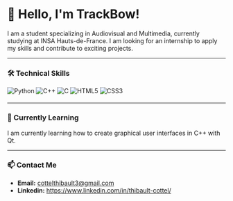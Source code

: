 # 👋 Hello, I'm TrackBow!

I am a student specializing in Audiovisual and Multimedia, currently studying at INSA Hauts-de-France. I am looking for an internship to apply my skills and contribute to exciting projects.

---

### 🛠️ Technical Skills

<div>
  <img src="https://img.shields.io/badge/Python-3776AB?style=for-the-badge&logo=python&logoColor=white" alt="Python" style="margin-bottom: 5px;"/>
  <img src="https://img.shields.io/badge/C%2B%2B-00599C?style=for-the-badge&logo=cplusplus&logoColor=white" alt="C++" style="margin-bottom: 5px;"/>
  <img src="https://img.shields.io/badge/C-A8B9CC?style=for-the-badge&logo=c&logoColor=black" alt="C" style="margin-bottom: 5px;"/>
  <img src="https://img.shields.io/badge/HTML5-E34F26?style=for-the-badge&logo=html5&logoColor=white" alt="HTML5" style="margin-bottom: 5px;"/>
  <img src="https://img.shields.io/badge/CSS3-1572B6?style=for-the-badge&logo=css3&logoColor=white" alt="CSS3" style="margin-bottom: 5px;"/>
</div>

---

### 🌱 Currently Learning

I am currently learning how to create graphical user interfaces in C++ with Qt.

---

### 📫 Contact Me

*   **Email:** cottelthibault3@gmail.com
*   **Linkedin:** https://www.linkedin.com/in/thibault-cottel/
